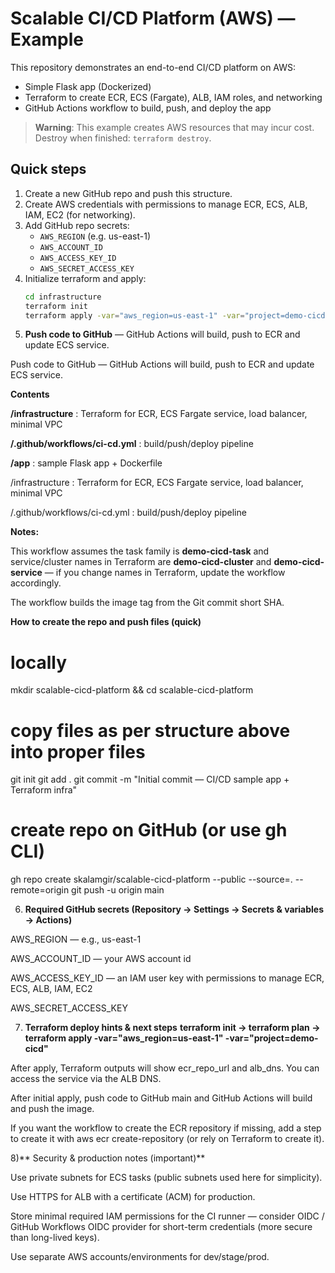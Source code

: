 # Scalable CI/CD Platform (AWS) — Example

This repository demonstrates an end-to-end CI/CD platform on AWS:
- Simple Flask app (Dockerized)
- Terraform to create ECR, ECS (Fargate), ALB, IAM roles, and networking
- GitHub Actions workflow to build, push, and deploy the app

> **Warning**: This example creates AWS resources that may incur cost. Destroy when finished: `terraform destroy`.

## Quick steps
1. Create a new GitHub repo and push this structure.
2. Create AWS credentials with permissions to manage ECR, ECS, ALB, IAM, EC2 (for networking).
3. Add GitHub repo secrets:
   - `AWS_REGION` (e.g. us-east-1)
   - `AWS_ACCOUNT_ID`
   - `AWS_ACCESS_KEY_ID`
   - `AWS_SECRET_ACCESS_KEY`
4. Initialize terraform and apply:
   ```bash
   cd infrastructure
   terraform init
   terraform apply -var="aws_region=us-east-1" -var="project=demo-cicd"

5. **Push code to GitHub** — GitHub Actions will build, push to ECR and update ECS service.

Push code to GitHub — GitHub Actions will build, push to ECR and update ECS service.

**Contents**

**/infrastructure** : Terraform for ECR, ECS Fargate service, load balancer, minimal VPC

**/.github/workflows/ci-cd.yml** : build/push/deploy pipeline

**/app** : sample Flask app + Dockerfile

/infrastructure : Terraform for ECR, ECS Fargate service, load balancer, minimal VPC

/.github/workflows/ci-cd.yml : build/push/deploy pipeline


**Notes:**

This workflow assumes the task family is **demo-cicd-task** and service/cluster names in Terraform are **demo-cicd-cluster** and **demo-cicd-service** — if you change names in Terraform, update the workflow accordingly.

The workflow builds the image tag from the Git commit short SHA.

**How to create the repo and push files (quick)**

# locally
mkdir scalable-cicd-platform && cd scalable-cicd-platform
# copy files as per structure above into proper files
git init
git add .
git commit -m "Initial commit — CI/CD sample app + Terraform infra"
# create repo on GitHub (or use gh CLI)
gh repo create skalamgir/scalable-cicd-platform --public --source=. --remote=origin
git push -u origin main

6) **Required GitHub secrets (Repository → Settings → Secrets & variables → Actions)**

AWS_REGION — e.g., us-east-1

AWS_ACCOUNT_ID — your AWS account id

AWS_ACCESS_KEY_ID — an IAM user key with permissions to manage ECR, ECS, ALB, IAM, EC2

AWS_SECRET_ACCESS_KEY

7) **Terraform deploy hints & next steps**
**terraform init → terraform plan → terraform apply -var="aws_region=us-east-1" -var="project=demo-cicd"**

After apply, Terraform outputs will show ecr_repo_url and alb_dns. You can access the service via the ALB DNS.

After initial apply, push code to GitHub main and GitHub Actions will build and push the image.

If you want the workflow to create the ECR repository if missing, add a step to create it with aws ecr create-repository (or rely on Terraform to create it).

8)** Security & production notes (important)**

Use private subnets for ECS tasks (public subnets used here for simplicity).

Use HTTPS for ALB with a certificate (ACM) for production.

Store minimal required IAM permissions for the CI runner — consider OIDC / GitHub Workflows OIDC provider for short-term credentials (more secure than long-lived keys).

Use separate AWS accounts/environments for dev/stage/prod.
